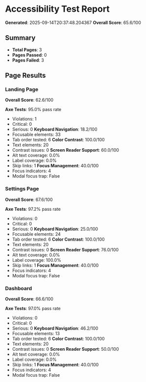 
# Accessibility Test Report

**Generated**: 2025-09-14T20:37:48.204367
**Overall Score**: 65.6/100

## Summary

- **Total Pages**: 3
- **Pages Passed**: 0
- **Pages Failed**: 3

## Page Results

### Landing Page
**Overall Score**: 62.6/100

**Axe Tests**: 95.0% pass rate
- Violations: 1
- Critical: 0
- Serious: 0
**Keyboard Navigation**: 18.2/100
- Focusable elements: 33
- Tab order tested: 6
**Color Contrast**: 100.0/100
- Text elements: 20
- Contrast issues: 0
**Screen Reader Support**: 60.0/100
- Alt text coverage: 0.0%
- Label coverage: 0.0%
- Skip links: 1
**Focus Management**: 40.0/100
- Focus indicators: 4
- Modal focus trap: False

### Settings Page
**Overall Score**: 67.6/100

**Axe Tests**: 97.2% pass rate
- Violations: 0
- Critical: 0
- Serious: 0
**Keyboard Navigation**: 25.0/100
- Focusable elements: 24
- Tab order tested: 6
**Color Contrast**: 100.0/100
- Text elements: 20
- Contrast issues: 0
**Screen Reader Support**: 76.0/100
- Alt text coverage: 0.0%
- Label coverage: 100.0%
- Skip links: 1
**Focus Management**: 40.0/100
- Focus indicators: 4
- Modal focus trap: False

### Dashboard
**Overall Score**: 66.6/100

**Axe Tests**: 97.0% pass rate
- Violations: 0
- Critical: 0
- Serious: 0
**Keyboard Navigation**: 46.2/100
- Focusable elements: 13
- Tab order tested: 6
**Color Contrast**: 100.0/100
- Text elements: 20
- Contrast issues: 0
**Screen Reader Support**: 50.0/100
- Alt text coverage: 0.0%
- Label coverage: 0.0%
- Skip links: 1
**Focus Management**: 40.0/100
- Focus indicators: 4
- Modal focus trap: False

